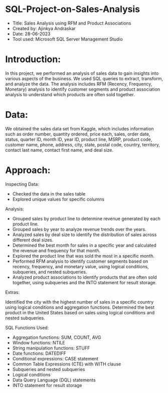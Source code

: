# SQL-Project-on-Sales-Analysis

* Title: Sales Analysis using RFM and Product Associations
* Created by: Ajinkya Andraskar
* Date: 28-06-2023
* Tool used: Microsoft SQL Server Management Studio 

# Introduction:
 In this project, we performed an analysis of sales data to gain insights into various aspects of the business. We used SQL queries to extract, transform,       and analyze the data. The analysis includes RFM (Recency, Frequency, Monetary) analysis to identify customer segments and product association analysis to   understand which products are often sold together.

# Data:
 We obtained the sales data set from Kaggle, which includes information such as order number, quantity ordered, price each, sales, order date, status,   quarter ID, month ID, year ID, product line, MSRP, product code, customer name, phone, address, city, state, postal code, country, territory, contact last name, contact first name, and deal size.

# Approach:

 Inspecting Data:
 - Checked the data in the sales table
 - Explored unique values for specific columns

 Analysis:
 - Grouped sales by product line to determine revenue generated by each product line.
 - Grouped sales by year to analyze revenue trends over the years.
 - Analyzed sales by deal size to identify the distribution of sales across different deal sizes.
 - Determined the best month for sales in a specific year and calculated the revenue and frequency for that month.
 - Explored the product line that was sold the most in a specific month.
 - Performed RFM analysis to identify customer segments based on recency, frequency, and monetary value, using logical conditions, subqueries, and nested        subqueries.
 - Analyzed product associations to identify products that are often sold together, using subqueries and the INTO statement for result storage.

 Extras:

  Identified the city with the highest number of sales in a specific country using logical conditions and aggregation functions.
  Determined the best product in the United States based on sales using logical conditions and nested subqueries.

 SQL Functions Used:
- Aggregation functions: SUM, COUNT, AVG
- Window functions: NTILE
- String manipulation functions: STUFF
- Date functions: DATEDIFF
- Conditional expressions: CASE statement
- Common Table Expressions (CTE) with WITH clause
- Subqueries and nested subqueries
- Logical conditions
- Data Query Language (DQL) statements
- INTO statement for result storage
